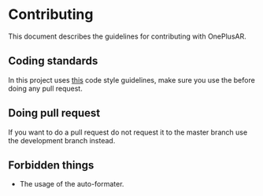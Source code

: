 Contributing
========

This document describes the guidelines for contributing with OnePlusAR.

## Coding standards
In this project uses [this](https://source.android.com/source/code-style.html) code style guidelines, make sure you use the before doing any pull request.

## Doing pull request
If you want to do a pull request do not request it to the master branch use the development branch instead.

## Forbidden things

* The usage of the auto-formater.
